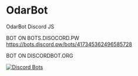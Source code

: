 # OdarBot
OdarBot Discord JS

BOT ON BOTS.DISOCORD.PW
https://bots.discord.pw/bots/417345362496585728

BOT ON DISCORDBOT.ORG

[![Discord Bots](https://discordbots.org/api/widget/417345362496585728.svg)](https://discordbots.org/bot/417345362496585728)
